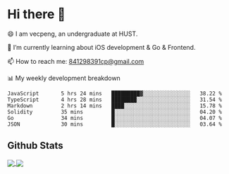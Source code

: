 
# Hi there 👋
😄 I am vecpeng, an undergraduate at HUST.

🌱 I’m currently learning about iOS development & Go & Frontend.

📫 How to reach me: 841298391cp@gmail.com

📊 My weekly development breakdown
<!--START_SECTION:waka-->

```text
JavaScript       5 hrs 24 mins   █████████▓░░░░░░░░░░░░░░░   38.22 %
TypeScript       4 hrs 28 mins   ████████░░░░░░░░░░░░░░░░░   31.54 %
Markdown         2 hrs 14 mins   ████░░░░░░░░░░░░░░░░░░░░░   15.78 %
Solidity         35 mins         █░░░░░░░░░░░░░░░░░░░░░░░░   04.20 %
Go               34 mins         █░░░░░░░░░░░░░░░░░░░░░░░░   04.07 %
JSON             30 mins         █░░░░░░░░░░░░░░░░░░░░░░░░   03.64 %
```

<!--END_SECTION:waka-->

## Github Stats
<a href="https://github.com/anuraghazra/github-readme-stats">
  <img align="center" src="https://github-readme-stats.vercel.app/api?username=vecpeng&count_private=true&hide=stars" />
</a>
<a href="https://github.com/anuraghazra/convoychat">
  <img align="center" src="https://github-readme-stats.vercel.app/api/top-langs/?username=vecpeng&layout=compact" />
</a>
